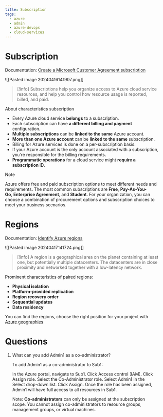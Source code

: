 ```yaml
---
title: Subscription
tags:
  - azure
  - admin
  - azure-devops
  - cloud-services
---
```

# Subscription

Documentation: [Create a Microsoft Customer Agreement subscription](https://learn.microsoft.com/en-us/azure/cost-management-billing/manage/create-subscription)

![[Pasted image 20240416141907.png]]

>[!info]
>Subscriptions help you organize access to Azure cloud service resources, and help you control how resource usage is reported, billed, and paid.

About characteristics subscription

- Every Azure cloud service **belongs** to a subscription.
- Each subscription can have **a different billing and payment** configuration.
- **Multiple subscriptions** can be **linked to the same** Azure account.
- **More than one Azure account** can be **linked to the same** subscription.
- Billing for Azure services is done on a per-subscription basis.
- If your Azure account is the only account associated with a subscription, you're responsible for the billing requirements.
- **Programmatic operations** for a cloud service might **require a subscription ID.**

>[!note]
>Azure offers free and paid subscription options to meet different needs and requirements. The most common subscriptions are **Free**, **Pay-As-You-Go**, **Enterprise Agreement**, and **Student**. For your organization, you can choose a combination of procurement options and subscription choices to meet your business scenarios.

# Regions

Documentation: [Identify Azure regions](https://learn.microsoft.com/vi-vn/training/modules/configure-subscriptions/2-identify-regions)

![[Pasted image 20240417141724.png]]

>[!info]
>A region is a geographical area on the planet containing at least one, but potentially multiple datacenters. The datacenters are in close proximity and networked together with a low-latency network.

Prominent characteristics of paired regions:

- **Physical isolation**
- **Platform-provided replication**
- **Region recovery order**
- **Sequential updates**
- **Data residency**

You can find the regions, choose the right position for your project with [Azure geographies](https://azure.microsoft.com/en-us/explore/global-infrastructure/geographies/#overview)


# Questions

1. What can you add Admin1 as a co-administrator?

	To add Admin1 as a co-administrator to Sub1:
	
	In the Azure portal, navigate to Sub1.
	Click Access control (IAM).
	Click Assign role.
	Select the Co-Administrator role.
	Select Admin1 in the Select drop-down list.
	Click Assign.
	Once the role has been assigned, Admin1 will have full access to all resources in Sub1.
	
	Note: **Co-administrators** can only be assigned at the subscription scope. You cannot assign co-administrators to resource groups, management groups, or virtual machines.


